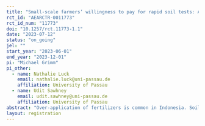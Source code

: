 ```yaml
---
title: "Small-scale farmers’ willingness to pay for rapid soil tests: A comparison of individual purchase decisions with contributions to a collective good"
rct_id: "AEARCTR-0011773"
rct_id_num: "11773"
doi: "10.1257/rct.11773-1.1"
date: "2023-07-12"
status: "on_going"
jel: ""
start_year: "2023-06-01"
end_year: "2023-12-01"
pi: "Michael Grimm"
pi_other:
  - name: Nathalie Luck
    email: nathalie.luck@uni-passau.de
    affiliation: University of Passau
  - name: Udit Sawhney
    email: udit.sawhney@uni-passau.de
    affiliation: University of Passau
abstract: "Over-application of fertilizers is common in Indonesia. Soil tests combined with individualized fertilizer recommendations can help to reduce the over-application of fertilizers. However, local agricultural extension offices are budget constrained and at this point in time, soil tests are not offered widely. If farmers are willing to pay part of the soil test costs this could increase the spread of soil testing among small-scale farmers. This study explores small-scale farmers’ willingness to pay for soil tests in Indonesia. To elicit farmers’ willingness to pay for soil testing we will use an incentive-compatible auction, based on the Becker-DeGroot-Marschak (BDM) approach. We will compare two experimental arms, the WTP Service (WTP-S) and the WTP Collective Good (WTP-CG). We designed the experimental arms in a way that they cover two possible ways in which the soil tests could be distributed among farmers outside of our experiment by government extension offices. In the first experimental arm, we will offer farmers the chance to bid for the service of having their soil tested with a rapid soil test. In the second experimental arm, farmers are asked to make a bid for their contribution to buy the complete soil test kit as a group. A further design feature of our sample is that half of the farmers were randomly assigned to a one-day training on soil fertility management in 2022. Hence, we will test whether farmers who were offered that training systematically differ in their price bids from those farmers who were not offered that training. The results will provide insights for stakeholders that provide extension to small-scale farmers in low- and middle-income countries. The results can further guide the Indonesian Government on how to improve small-scale farmers’ soil management to enhance the environmental sustainability of farming; one of the key challenges Indonesia faces in the decades to come."
layout: registration
---
```


